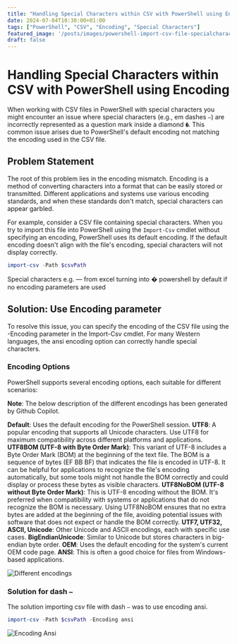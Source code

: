 ```yaml
---
title: "Handling Special Characters within CSV with PowerShell using Encoding"
date: 2024-07-04T10:30:00+01:00
tags: ["PowerShell", "CSV", "Encoding", "Special Characters"]
featured_image: '/posts/images/powershell-import-csv-file-specialcharacters/importCSV_encoding_ansi.png'
draft: false
---
```


# Handling Special Characters within CSV with PowerShell using Encoding

When working with CSV files in PowerShell with special characters you might encounter an issue where special characters (e.g., em dashes `—`) are incorrectly represented as a question mark inside a diamond `�`. This common issue arises due to PowerShell's default encoding not matching the encoding used in the CSV file.

## Problem Statement

The root of this problem lies in the encoding mismatch. Encoding is a method of converting characters into a format that can be easily stored or transmitted. Different applications and systems use various encoding standards, and when these standards don't match, special characters can appear garbled.

For example, consider a CSV file containing special characters. When you try to import this file into PowerShell using the `Import-Csv` cmdlet without specifying an encoding, PowerShell uses its default encoding. If the default encoding doesn't align with the file's encoding, special characters will not display correctly.

```PowerShell
import-csv -Path $csvPath 
```

Special characters e.g. — from excel turning into � powershell by default if no encoding parameters are used

## Solution: Use Encoding parameter

To resolve this issue, you can specify the encoding of the CSV file using the -Encoding parameter in the Import-Csv cmdlet. For many Western languages, the ansi encoding option can correctly handle special characters.

### Encoding Options

PowerShell supports several encoding options, each suitable for different scenarios:

**Note**: The below description of the different encodings has been generated by Github Copilot.

**Default**: Uses the default encoding for the PowerShell session.
**UTF8**: A popular encoding that supports all Unicode characters. Use UTF8 for maximum compatibility across different platforms and applications.
**UTF8BOM (UTF-8 with Byte Order Mark)**: This variant of UTF-8 includes a Byte Order Mark (BOM) at the beginning of the text file. The BOM is a sequence of bytes (EF BB BF) that indicates the file is encoded in UTF-8. It can be helpful for applications to recognize the file's encoding automatically, but some tools might not handle the BOM correctly and could display or process these bytes as visible characters.
**UTF8NoBOM (UTF-8 without Byte Order Mark)**: This is UTF-8 encoding without the BOM. It's preferred when compatibility with systems or applications that do not recognize the BOM is necessary. Using UTF8NoBOM ensures that no extra bytes are added at the beginning of the file, avoiding potential issues with software that does not expect or handle the BOM correctly.
**UTF7, UTF32, ASCII, Unicode**: Other Unicode and ASCII encodings, each with specific use cases.
**BigEndianUnicode**: Similar to Unicode but stores characters in big-endian byte order.
**OEM**: Uses the default encoding for the system's current OEM code page.
**ANSI**: This is often a good choice for files from Windows-based applications.

![Different encodings](../images/powershell-get-sharing-links-sharepoint/importCSV_encoding.png)

### Solution for dash `—`

The solution importing csv file with dash `—` was to use encoding ansi.

```PowerShell
import-csv -Path $csvPath -Encoding ansi
```

![Encoding Ansi](../images/powershell-import-csv-file-specialcharacters/importCSV_encoding_ansi.png)